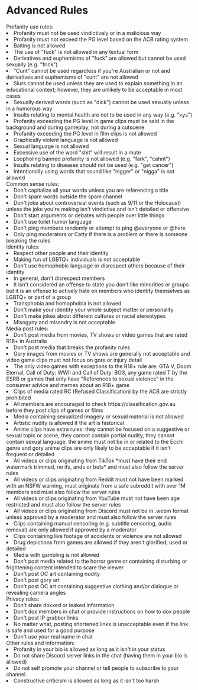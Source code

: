 # Advanced Rules
<div>
Profanity use rules:
<li>Profanity must not be used vindictively or in a malicious way</li>
<li>Profanity must not exceed the PG level based on the ACB rating system</li>
<li>Baiting is not allowed</li>
<li>The use of "fuck" is not allowed in any textual form</li>
<li>Derivatives and euphemisms of "fuck" are allowed but cannot be used sexually (e.g. "frick")</li>
<li>"Cunt" cannot be used regardless if you're Australian or not and derivatives and euphemisms of "cunt" are not allowed</li>
<li>Slurs cannot be used unless they are used to explain something in an educational context; however, they are unlikely to be acceptable in most cases</li>
<li>Sexually derived words (such as "dick") cannot be used sexually unless in a humorous way</li>
<li>Insults relating to mental health are not to be used in any way (e.g. "kys")</li>
<li>Profanity exceeding the PG level in game clips must be said in the background and during gameplay, not during a cutscene</li>
<li>Profanity exceeding the PG level in film clips is not allowed</li>
<li>Graphically violent language is not allowed</li>
<li>Sexual language is not allowed</li>
<li>Excessive use of the word "shit" will result in a mute</li>
<li>Loopholing banned profanity is not allowed (e.g. "fark", "cahnt")</li>
<li>Insults relating to diseases should not be used (e.g. "get cancer")</li>
<li>Intentionally using words that sound like "nigger" or "nigga" is not allowed</li>
Common sense rules:
<li>Don't capitalize all your words unless you are referencing a title</li>
<li>Don't spam words outside the spam channel</li>
<li>Don't joke about controversial events (such as 9/11 or the Holocaust) unless the joke you're making isn't vindictive and isn't detailed or offensive</li>
<li>Don't start arguments or debates with people over little things</li>
<li>Don't use toilet humor language</li>
<li>Don't ping members randomly or attempt to ping @everyone or @here</li>
<li>Only ping moderators or Catty if there is a problem or there is someone breaking the rules</li>
Identity rules:
<li>Respect other people and their identity</li>
<li>Making fun of LGBTQ+ individuals is not acceptable</li>
<li>Don't use homophobic language or disrespect others because of their identity</li>
<li>In general, don't disrespect members</li>
<li>It isn't considered an offense to state you don't like minorities or groups but it is an offense to actively hate on members who
identify themselves as LGBTQ+ or part of a group</li>
<li>Transphobia and homophobia is not allowed</li>
<li>Don't make your identity your whole subject matter or personality</li>
<li>Don't make jokes about different cultures or racial stereotypes</li>
<li>Misogyny and misandry is not acceptable</li>
Media post rules:
<li>Don't post media from movies, TV shows or video games that are rated R18+ in Australia</li>
<li>Don't post media that breaks the profanity rules</li>
<li>Gory images from movies or TV shows are generally not acceptable and video game clips must not focus on gore or injury detail</li>
<li>The only video games with exceptions to the R18+ rule are: GTA V, Doom Eternal, Call of Duty: WWII and Call of Duty: BO3, any game rated T by the ESRB or games that only have "References to sexual violence" in the consumer advice and memes about an R18+ game</li>
<li>Clips of media rated RC (Refused Classification) by the ACB are strictly prohibited</li>
<li>All members are encouraged to check https://classification.gov.au before they post clips of games or films</li>
<li>Media containing sexualized imagery or sexual material is not allowed</li>
<li>Artistic nudity is allowed if the art is historical</li>
<li>Anime clips have extra rules: they cannot be focused on a suggestive or sexual topic or scene, they cannot contain partial nudity, they cannot contain sexual language, the anime must not be in or related to the Ecchi genre and gory anime clips are only likely to be acceptable if it isn't frequent or detailed</li>
<li>All videos or clips originating from TikTok *must have their end watermark trimmed, no ifs, ands or buts* and must also follow the server rules</li>
<li>All videos or clips originating from Reddit must not have been marked with an NSFW warning, must originate from a safe subreddit with over 1M members and must also follow the server rules</li>
<li>All videos or clips originating from YouTube must not have been age restricted and must also follow the server rules</li>
<li>All videos or clips originating from Discord must not be in .webm format unless approved by a moderator and must also follow the server rules</li>
<li>Clips containing manual censoring (e.g. subtitle censoring, audio removal) are only allowed if approved by a moderator</li>
<li>Clips containing live footage of accidents or violence are not allowed</li>
<li>Drug depictions from games are allowed if they aren't glorified, used or detailed</li>
<li>Media with gambling is not allowed</li>
<li>Don't post media related to the horror genre or containing disturbing or frightening content intended to scare the viewer</li>
<li>Don't post OC art containing nudity</li>
<li>Don't post gory art</li>
<li>Don't post OC art containing suggestive clothing and/or dialogue or revealing camera angles</li>
Privacy rules:
<li>Don't share doxxed or leaked information</li>
<li>Don't dox members in chat or provide instructions on how to dox people</li>
<li>Don't post IP grabber links</li>
<li>No matter what, posting shortened links is unacceptable even if the link is safe and used for a good purpose</li>
<li>Don't use your real name in chat</li>
Other rules and information:
<li>Profanity in your bio is allowed as long as it isn't in your status</li>
<li>Do not share Discord server links in the chat (having them in your bio is allowed)</li>
<li>Do not self promote your channel or tell people to subscribe to your channel</li>
<li>Constructive criticism is allowed as long as it isn't too harsh</li>

